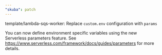 ```yaml
---
"skuba": patch
---
```


template/lambda-sqs-worker: Replace `custom.env` configuration with `params`

You can now define environment specific variables using the new Serverless parameters feature. See <https://www.serverless.com/framework/docs/guides/parameters> for more details.
